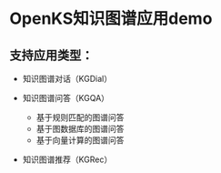 # OpenKS知识图谱应用demo

## 支持应用类型：

* 知识图谱对话（KGDial）

* 知识图谱问答（KGQA）
	- 基于规则匹配的图谱问答
	- 基于图数据库的图谱问答
	- 基于向量计算的图谱问答

* 知识图谱推荐（KGRec）
